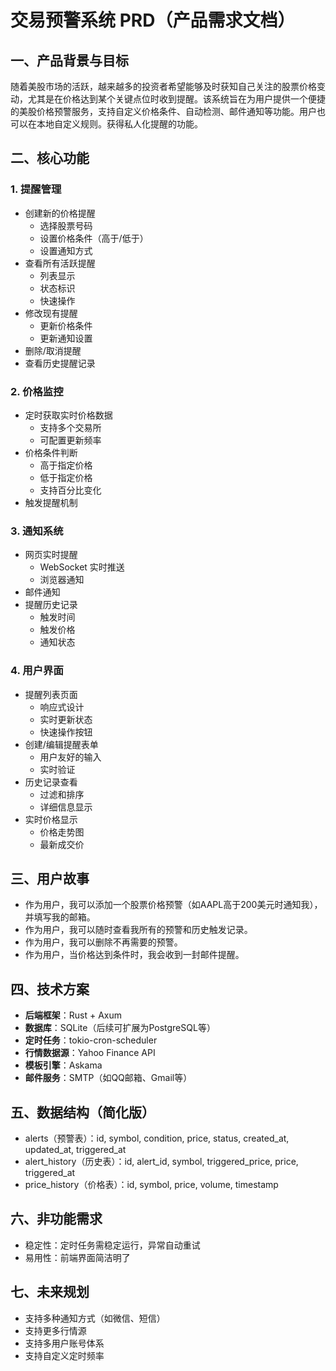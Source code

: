 # 交易预警系统 PRD（产品需求文档）

## 一、产品背景与目标

随着美股市场的活跃，越来越多的投资者希望能够及时获知自己关注的股票价格变动，尤其是在价格达到某个关键点位时收到提醒。该系统旨在为用户提供一个便捷的美股价格预警服务，支持自定义价格条件、自动检测、邮件通知等功能。用户也可以在本地自定义规则。获得私人化提醒的功能。

## 二、核心功能

### 1. 提醒管理
- 创建新的价格提醒
  * 选择股票号码
  * 设置价格条件（高于/低于）
  * 设置通知方式
- 查看所有活跃提醒
  * 列表显示
  * 状态标识
  * 快速操作
- 修改现有提醒
  * 更新价格条件
  * 更新通知设置
- 删除/取消提醒
- 查看历史提醒记录

### 2. 价格监控
- 定时获取实时价格数据
  * 支持多个交易所
  * 可配置更新频率
- 价格条件判断
  * 高于指定价格
  * 低于指定价格
  * 支持百分比变化
- 触发提醒机制

### 3. 通知系统
- 网页实时提醒
  * WebSocket 实时推送
  * 浏览器通知
- 邮件通知
- 提醒历史记录
  * 触发时间
  * 触发价格
  * 通知状态

### 4. 用户界面
- 提醒列表页面
  * 响应式设计
  * 实时更新状态
  * 快速操作按钮
- 创建/编辑提醒表单
  * 用户友好的输入
  * 实时验证
- 历史记录查看
  * 过滤和排序
  * 详细信息显示
- 实时价格显示
  * 价格走势图
  * 最新成交价

## 三、用户故事

- 作为用户，我可以添加一个股票价格预警（如AAPL高于200美元时通知我），并填写我的邮箱。
- 作为用户，我可以随时查看我所有的预警和历史触发记录。
- 作为用户，我可以删除不再需要的预警。
- 作为用户，当价格达到条件时，我会收到一封邮件提醒。

## 四、技术方案

- **后端框架**：Rust + Axum
- **数据库**：SQLite（后续可扩展为PostgreSQL等）
- **定时任务**：tokio-cron-scheduler
- **行情数据源**：Yahoo Finance API
- **模板引擎**：Askama
- **邮件服务**：SMTP（如QQ邮箱、Gmail等）

## 五、数据结构（简化版）

- alerts（预警表）：id, symbol, condition, price, status, created_at, updated_at, triggered_at
- alert_history（历史表）：id, alert_id, symbol, triggered_price, price, triggered_at
- price_history（价格表）：id, symbol, price, volume, timestamp

## 六、非功能需求

- 稳定性：定时任务需稳定运行，异常自动重试
- 易用性：前端界面简洁明了

## 七、未来规划

- 支持多种通知方式（如微信、短信）
- 支持更多行情源
- 支持多用户账号体系
- 支持自定义定时频率
